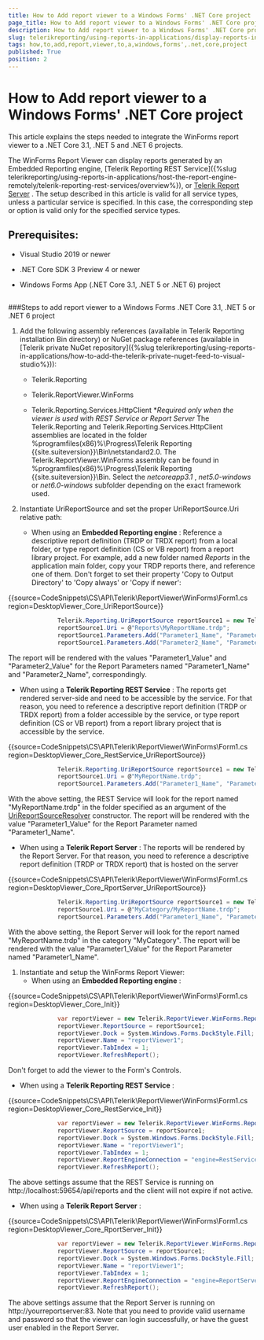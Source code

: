 ```yaml
---
title: How to Add report viewer to a Windows Forms' .NET Core project
page_title: How to Add report viewer to a Windows Forms' .NET Core project | for Telerik Reporting Documentation
description: How to Add report viewer to a Windows Forms' .NET Core project
slug: telerikreporting/using-reports-in-applications/display-reports-in-applications/windows-forms-application/how-to-add-report-viewer-to-a-windows-forms'-.net-core-project
tags: how,to,add,report,viewer,to,a,windows,forms',.net,core,project
published: True
position: 2
---
```


# How to Add report viewer to a Windows Forms' .NET Core project



This article explains the steps needed to integrate the WinForms report viewer to a .NET Core 3.1, .NET 5 and .NET 6 projects.       

The WinForms Report Viewer can display reports generated by an Embedded Reporting engine,         [Telerik Reporting REST Service]({%slug telerikreporting/using-reports-in-applications/host-the-report-engine-remotely/telerik-reporting-rest-services/overview%}), or          [Telerik Report Server](https://docs.telerik.com/report-server/introduction) .         The setup described in this article is valid for all service types, unless a particular service is specified. In this case, the corresponding step or option         is valid only for the specified service types.       

## Prerequisites:

* Visual Studio 2019 or newer

* .NET Core SDK 3 Preview 4 or newer

* Windows Forms App (.NET Core 3.1, .NET 5 or .NET 6) project

## 

###Steps to add report viewer to a Windows Forms .NET Core 3.1, .NET 5 or .NET 6 project

1. Add the following assembly references (available in Telerik Reporting installation Bin directory)                   or NuGet package references (available in [Telerik private NuGet repository]({%slug telerikreporting/using-reports-in-applications/how-to-add-the-telerik-private-nuget-feed-to-visual-studio%})):                 
   + Telerik.Reporting

   + Telerik.ReportViewer.WinForms

   + Telerik.Reporting.Services.HttpClient                       **Required only when the viewer is used with REST Service or Report Server* 
    The Telerik.Reporting and Telerik.Reporting.Services.HttpClient assemblies are located in the folder                   %programfiles(x86)%\Progress\Telerik Reporting {{site.suiteversion}}\Bin\netstandard2.0.                     The Telerik.ReportViewer.WinForms assembly can be found in                   %programfiles(x86)%\Progress\Telerik Reporting {{site.suiteversion}}\Bin. Select the *netcoreapp3.1* ,                   *net5.0-windows*  or *net6.0-windows*  subfolder depending on the exact framework used.                 

1. Instantiate UriReportSource and set the proper UriReportSource.Uri relative path:                 
   + When using an __Embedded Reporting engine__ :                     Reference a descriptive report definition (TRDP or TRDX report) from a local folder, or type report definition (CS or VB report) from a report library project.                       For example, add a new folder named *Reports*  in the application main folder, copy your TRDP reports there, and reference one of them.                       Don't forget to set their property 'Copy to Output Directory' to 'Copy always' or 'Copy if newer':                     

{{source=CodeSnippets\CS\API\Telerik\ReportViewer\WinForms\Form1.cs region=DesktopViewer_Core_UriReportSource}}
  ````C#
	            Telerik.Reporting.UriReportSource reportSource1 = new Telerik.Reporting.UriReportSource();
	            reportSource1.Uri = @"Reports\MyReportName.trdp";
	            reportSource1.Parameters.Add("Parameter1_Name", "Parameter1_Value");
	            reportSource1.Parameters.Add("Parameter2_Name", "Parameter2_Value");
````

The report will be rendered with the values "Parameter1_Value" and "Parameter2_Value" for the Report Parameters named                        "Parameter1_Name" and "Parameter2_Name", correspondingly.                     

   + When using a __Telerik Reporting REST Service__ :                     The reports get rendered server-side and need to be accessible by the service. For that reason, you need to                       reference a descriptive report definition (TRDP or TRDX report) from a folder accessible by the service, or type report definition (CS or VB report)                       from a report library project that is accessible by the service.                     

{{source=CodeSnippets\CS\API\Telerik\ReportViewer\WinForms\Form1.cs region=DesktopViewer_Core_RestService_UriReportSource}}
  ````C#
	            Telerik.Reporting.UriReportSource reportSource1 = new Telerik.Reporting.UriReportSource();
	            reportSource1.Uri = @"MyReportName.trdp";
	            reportSource1.Parameters.Add("Parameter1_Name", "Parameter1_Value");
````

With the above setting, the REST Service will look for the report named "MyReportName.trdp" in the folder specified as an argument of the                        [UriReportSourceResolver](/reporting/api/Telerik.Reporting.Services#Telerik_Reporting_Services_UriReportSourceResolver_System_String_)  constructor.                       The report will be rendered with the value "Parameter1_Value" for the Report Parameter named "Parameter1_Name".                     

   + When using a __Telerik Report Server__ :                     The reports will be rendered by the Report Server. For that reason, you need to reference a descriptive report definition (TRDP or TRDX report)                       that is hosted on the server                     

{{source=CodeSnippets\CS\API\Telerik\ReportViewer\WinForms\Form1.cs region=DesktopViewer_Core_RportServer_UriReportSource}}
  ````C#
	            Telerik.Reporting.UriReportSource reportSource1 = new Telerik.Reporting.UriReportSource();
	            reportSource1.Uri = @"MyCategory/MyReportName.trdp";
	            reportSource1.Parameters.Add("Parameter1_Name", "Parameter1_Value");
````

With the above setting, the Report Server will look for the report named "MyReportName.trdp" in the category "MyCategory".                       The report will be rendered with the value "Parameter1_Value" for the Report Parameter named "Parameter1_Name".                     


1. Instantiate and setup the WinForms Report Viewer:                 
   + When using an __Embedded Reporting engine__ :                     

{{source=CodeSnippets\CS\API\Telerik\ReportViewer\WinForms\Form1.cs region=DesktopViewer_Core_Init}}
  ````C#
	            var reportViewer = new Telerik.ReportViewer.WinForms.ReportViewer();
	            reportViewer.ReportSource = reportSource1;
	            reportViewer.Dock = System.Windows.Forms.DockStyle.Fill;
	            reportViewer.Name = "reportViewer1";
	            reportViewer.TabIndex = 1;
	            reportViewer.RefreshReport();
````

Don't forget to add the viewer to the Form's Controls.                     

   + When using a __Telerik Reporting REST Service__ :                     

{{source=CodeSnippets\CS\API\Telerik\ReportViewer\WinForms\Form1.cs region=DesktopViewer_Core_RestService_Init}}
  ````C#
	            var reportViewer = new Telerik.ReportViewer.WinForms.ReportViewer();
	            reportViewer.ReportSource = reportSource1;
	            reportViewer.Dock = System.Windows.Forms.DockStyle.Fill;
	            reportViewer.Name = "reportViewer1";
	            reportViewer.TabIndex = 1;
	            reportViewer.ReportEngineConnection = "engine=RestService;uri=http://localhost:59654/api/reports;timeout=100;keepClientAlive=True";
	            reportViewer.RefreshReport();
````

The above settings assume that the REST Service is running on http://localhost:59654/api/reports and the client will not expire if not active.                     

   + When using a __Telerik Report Server__ :                     

{{source=CodeSnippets\CS\API\Telerik\ReportViewer\WinForms\Form1.cs region=DesktopViewer_Core_RportServer_Init}}
  ````C#
	            var reportViewer = new Telerik.ReportViewer.WinForms.ReportViewer();
	            reportViewer.ReportSource = reportSource1;
	            reportViewer.Dock = System.Windows.Forms.DockStyle.Fill;
	            reportViewer.Name = "reportViewer1";
	            reportViewer.TabIndex = 1;
	            reportViewer.ReportEngineConnection = "engine=ReportServer;uri=http://yourreportserver:83/;username=yourusername;password=yourpassword";
	            reportViewer.RefreshReport();
````

The above settings assume that the Report Server is running on http://yourreportserver:83.                       Note that you need to provide valid username and password so that the viewer can login successfully, or have the guest user enabled in the Report Server.                     

